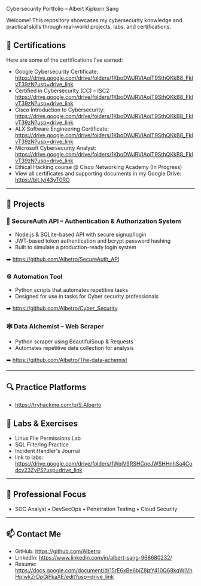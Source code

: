 Cybersecurity Portfolio – Albert Kipkorir Sang

Welcome! This repository showcases my cybersecurity knowledge and practical skills through real-world projects, labs, and certifications.

## 📜 Certifications
Here are some of the certifications I've earned:

- Google Cybersecurity Certificate: https://drive.google.com/drive/folders/1KboDWJRVIAoiT9SthQKkB8_FkIvT39zN?usp=drive_link
- Certified in Cybersecurity (CC) – ISC2 https://drive.google.com/drive/folders/1KboDWJRVIAoiT9SthQKkB8_FkIvT39zN?usp=drive_link
- Cisco Introduction to Cybersecurity: https://drive.google.com/drive/folders/1KboDWJRVIAoiT9SthQKkB8_FkIvT39zN?usp=drive_link
- ALX Software Engineering Certificate: https://drive.google.com/drive/folders/1KboDWJRVIAoiT9SthQKkB8_FkIvT39zN?usp=drive_link
- Microsoft Cybersecurity Analyst: https://drive.google.com/drive/folders/1KboDWJRVIAoiT9SthQKkB8_FkIvT39zN?usp=drive_link
- Ethical Hacking course @ Cisco Networking Academy (In Progress)
- View all certificates and supporting documents in my Google Drive: https://bit.ly/43yT0RO

---

## 🚀 Projects

### 🔐 SecureAuth API – Authentication & Authorization System
- Node.js & SQLite-based API with secure signup/login
- JWT-based token authentication and bcrypt password hashing
- Built to simulate a production-ready login system

➡️ https://github.com/Albetro/SecureAuth_API

### ⚙️ Automation Tool
- Python scripts that automates repetitive tasks
- Designed for use in tasks for Cyber security professionals

➡️ https://github.com/Albetro/Cyber_Security

### 🕸️ Data Alchemist – Web Scraper
- Python scraper using BeautifulSoup & Requests
- Automates repetitive data collection for analysis

➡️ https://github.com/Albetro/The-data-achemist

---

## 🔍 Practice Platforms

- https://tryhackme.com/p/S.Alberto

## 🧪 Labs & Exercises

- Linux File Permissions Lab
- SQL Filtering Practice
- Incident Handler's Journal
- link to labs: https://drive.google.com/drive/folders/1WqiV9RSHCneJWSHHnhSa4Codcy23ZyPS?usp=drive_link
---

## 🎯 Professional Focus

- SOC Analyst • DevSecOps • Penetration Testing • Cloud Security

---

## 📫 Contact Me

- GitHub: https://github.com/Albetro
- LinkedIn: https://www.linkedin.com/in/albert-sang-968680232/
- Resume: https://docs.google.com/document/d/15rE6xBe6bjZ8jzY410Q68kqWlVhHpIwkZrDpGiFkaXE/edit?usp=drive_link
